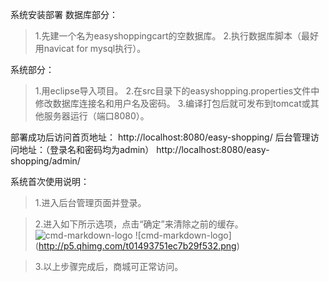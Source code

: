 系统安装部署
数据库部分：

> 1.先建一个名为easyshoppingcart的空数据库。
> 2.执行数据库脚本（最好用navicat for mysql执行）。

系统部分：
> 1.用eclipse导入项目。
> 2.在src目录下的easyshopping.properties文件中修改数据库连接名和用户名及密码。
> 3.编译打包后就可发布到tomcat或其他服务器运行（端口8080）。

部署成功后访问首页地址：
http://localhost:8080/easy-shopping/
后台管理访问地址：（登录名和密码均为admin）
http://localhost:8080/easy-shopping/admin/


系统首次使用说明：
> 1.进入后台管理页面并登录。

> 2.进入如下所示选项，点击“确定”来清除之前的缓存。
![cmd-markdown-logo](http://imgsrc.baidu.com/forum/w%3D580/sign=a7c46a2882d4b31cf03c94b3b7d6276f/ecd45cec8a1363278ff9b358988fa0ec08fac756.jpg)
![cmd-markdown-logo]
(http://p5.qhimg.com/t01493751ec7b29f532.png)


> 3.以上步骤完成后，商城可正常访问。
